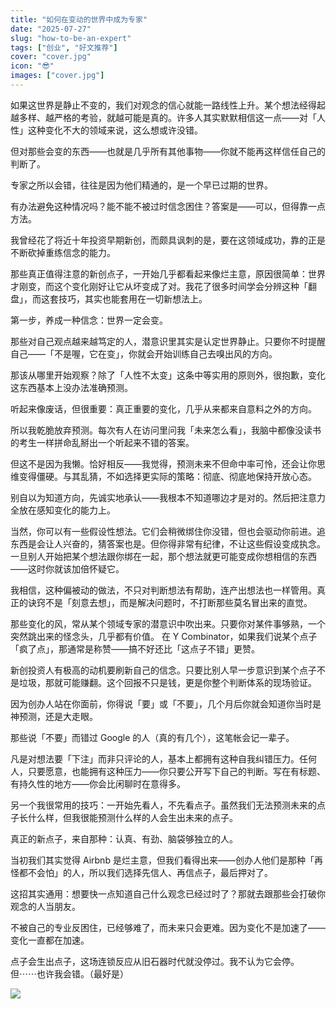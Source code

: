 ```yaml
---
title: "如何在变动的世界中成为专家"
date: "2025-07-27"
slug: "how-to-be-an-expert"
tags: ["创业", "好文推荐"]
cover: "cover.jpg"
icon: "😎"
images: ["cover.jpg"]
---
```

如果这世界是静止不变的，我们对观念的信心就能一路线性上升。某个想法经得起越多样、越严格的考验，就越可能是真的。许多人其实默默相信这一点——对「人性」这种变化不大的领域来说，这么想或许没错。



但对那些会变的东西——也就是几乎所有其他事物——你就不能再这样信任自己的判断了。



专家之所以会错，往往是因为他们精通的，是一个早已过期的世界。



有办法避免这种情况吗？能不能不被过时信念困住？答案是——可以，但得靠一点方法。



我曾经花了将近十年投资早期新创，而颇具讽刺的是，要在这领域成功，靠的正是不断砍掉重练信念的能力。



那些真正值得注意的新创点子，一开始几乎都看起来像烂主意，原因很简单：世界才刚变，而这个变化刚好让它从坏变成了对。我花了很多时间学会分辨这种「翻盘」，而这套技巧，其实也能套用在一切新想法上。



第一步，养成一种信念：世界一定会变。



那些对自己观点越来越笃定的人，潜意识里其实是认定世界静止。只要你不时提醒自己——「不是喔，它在变」，你就会开始训练自己去嗅出风的方向。



那该从哪里开始观察？除了「人性不太变」这条中等实用的原则外，很抱歉，变化这东西基本上没办法准确预测。



听起来像废话，但很重要：真正重要的变化，几乎从来都来自意料之外的方向。



所以我乾脆放弃预测。每次有人在访问里问我「未来怎么看」，我脑中都像没读书的考生一样拼命乱掰出一个听起来不错的答案。



但这不是因为我懒。恰好相反——我觉得，预测未来不但命中率可怜，还会让你思维变得僵硬。与其乱猜，不如选择更实际的策略：彻底、彻底地保持开放心态。



别自以为知道方向，先诚实地承认——我根本不知道哪边才是对的。然后把注意力全放在感知变化的能力上。



当然，你可以有一些假设性想法。它们会稍微绑住你没错，但也会驱动你前进。追东西是会让人兴奋的，猜答案也是。但你得非常有纪律，不让这些假设变成执念。
一旦别人开始把某个想法跟你绑在一起，那个想法就更可能变成你想相信的东西——这时你就该加倍怀疑它。



我相信，这种偏被动的做法，不只对判断想法有帮助，连产出想法也一样管用。真正的诀窍不是「刻意去想」，而是解决问题时，不打断那些莫名冒出来的直觉。



那些变化的风，常从某个领域专家的潜意识中吹出来。只要你对某件事够熟，一个突然跳出来的怪念头，几乎都有价值。
在 Y Combinator，如果我们说某个点子「疯了点」，那通常是称赞——搞不好还比「这点子不错」更赞。



新创投资人有极高的动机要刷新自己的信念。只要比别人早一步意识到某个点子不是垃圾，那就可能赚翻。这个回报不只是钱，更是你整个判断体系的现场验证。



因为创办人站在你面前，你得说「要」或「不要」，几个月后你就会知道你当时是神预测，还是大走眼。



那些说「不要」而错过 Google 的人（真的有几个），这笔帐会记一辈子。



凡是对想法要「下注」而非只评论的人，基本上都拥有这种自我纠错压力。任何人，只要愿意，也能拥有这种压力——你只要公开写下自己的判断。写在有标题、有持久性的地方——你会比闲聊时在意得多。



另一个我很常用的技巧：一开始先看人，不先看点子。虽然我们无法预测未来的点子长什么样，但我很能预测什么样的人会生出未来的点子。



真正的新点子，来自那种：认真、有劲、脑袋够独立的人。



当初我们其实觉得 Airbnb 是烂主意，但我们看得出来——创办人他们是那种「再怪都不会怕」的人，所以我们选择先信人、再信点子，最后押对了。



这招其实通用：想要快一点知道自己什么观念已经过时了？那就去跟那些会打破你观念的人当朋友。



不被自己的专业反困住，已经够难了，而未来只会更难。因为变化不是加速了——变化一直都在加速。



点子会生出点子，这场连锁反应从旧石器时代就没停过。我不认为它会停。
但⋯⋯也许我会错。（最好是）




![](https://prod-files-secure.s3.us-west-2.amazonaws.com/112d0858-5090-4d34-a606-b75eb8d65fd2/46476355-9cf3-4e99-9b7a-3531bc426380/1000202064.png?X-Amz-Algorithm=AWS4-HMAC-SHA256&X-Amz-Content-Sha256=UNSIGNED-PAYLOAD&X-Amz-Credential=ASIAZI2LB466QECVA6JM%2F20251024%2Fus-west-2%2Fs3%2Faws4_request&X-Amz-Date=20251024T053330Z&X-Amz-Expires=3600&X-Amz-Security-Token=IQoJb3JpZ2luX2VjEJ3%2F%2F%2F%2F%2F%2F%2F%2F%2F%2FwEaCXVzLXdlc3QtMiJHMEUCIFoD2ppZcK%2FQjuT78Dvo1c0oCZDRgtwVxWtChSHCWQHiAiEAw%2FxG4PTR%2B6IMsQbrrJwX%2Fnuska3rOEMJWGXca81jibsq%2FwMIVhAAGgw2Mzc0MjMxODM4MDUiDKTtO3gAZo11%2BoVppircAyQpkSjJdCYO%2F%2FGHsTuiTbsb8Q43Cvy7v7SD2a0dDbg2cx%2FLpLFx0vaT2Bii10lkfgORR%2B3wPvJJulvf1eOzkqIpulJaf%2FjvqhI8T9myDeCWOHSXFPC236YrQmdHV1btmF6Dwodp1ldPuc%2BMSRnfMIUvhnJ7kTtA86D1nhS4l76AGfEon9KPu82RlEMHVKQ%2FPnnrO2%2FB0La4LrSUbIOlL9XbxPnYg6xoAVji3%2FlDdaoFmtNEO5ceM8XFnWPS75X5OCYXXeTA8KuEXoYoL4po7kVDEjhRKgHWadBjGHN97h7LVSJ9bJjUOGECJJBBynkPXgldQ5pXkQda4BqvMfeRp7nxO9Y62i%2FKpQksHTpDNAnXuxt46A42%2FdZsxNdeHVlD5QGXL1U4KApC9CcD4nnSykUP%2FNiBxO0R5AD1HW3rKvcFKOo9W0awk%2FnyIk3A30Ox%2FTCQvrrjC57qK6yaIRyiN2IyAA7S8lcuxlDMKqUbhwtHLGW7%2FE%2BrqRlrLxuBOe7DAGgWDo2f1oOhZjf%2FW8r9ASZiMtmeHyNJmL3hd9U%2B5MzipztkUzYR%2F2R1dlxOQckyanS92mkzfbauZXxVzlT%2BBCb59zvzONXDHahVPlBT%2FJi8zYtxN2nKznfMkLlhMPeK7McGOqUBde0oX0Dz%2B%2FcAF311njvyOICjdbyadUYrIa7tct%2B4Ib7%2F%2BpEjr6c4tXmPtLA9cmq4nulNiY8A6Jnu88rrGQD0WtdcMOGS3A066BUv7tFuyIViXg7aCdFCiLuSLlPVUA5fllpIDJppbuOJYAhwwrXBzExVqoLa%2FPdTF8bdE1cH0xP1ljzdZh0c5Hwm2sfn3xtYinz4%2F8As1cxPe0oBWfZYMDaURDaQ&X-Amz-Signature=7046f8cf40f6d8cab98386edbe01b82eba8df1f4c6300e6b36e922b2f1b9fff9&X-Amz-SignedHeaders=host&x-amz-checksum-mode=ENABLED&x-id=GetObject)

